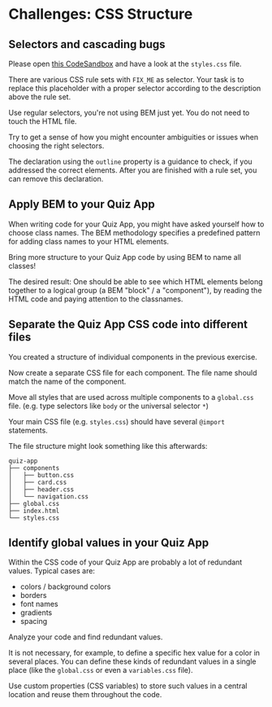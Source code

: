 # Challenges: CSS Structure

## Selectors and cascading bugs

Please open
[this CodeSandbox](https://codesandbox.io/s/github/neuefische/web-exercises/sessions/css-structure/selectors-and-cascading?file=/css/styles.css)
and have a look at the `styles.css` file.

There are various CSS rule sets with `FIX_ME` as selector. Your task is to replace this placeholder
with a proper selector according to the description above the rule set.

Use regular selectors, you're not using BEM just yet. You do not need to touch the HTML file.

Try to get a sense of how you might encounter ambiguities or issues when choosing the right selectors.

The declaration using the `outline` property is a guidance to check, if you addressed the correct
elements. After you are finished with a rule set, you can remove this declaration.

## Apply BEM to your Quiz App

When writing code for your Quiz App, you might have asked yourself how to choose class names. The BEM
methodology specifies a predefined pattern for adding class names to your HTML elements.

Bring more structure to your Quiz App code by using BEM to name all classes!

The desired result: One should be able to see which HTML elements belong together to a logical group
(a BEM "block" / a "component"), by reading the HTML code and paying attention to the classnames.

## Separate the Quiz App CSS code into different files

You created a structure of individual components in the previous exercise.

Now create a separate CSS file for each component. The file name should match the name of the component.

Move all styles that are used across multiple components to a `global.css` file.
(e.g. type selectors like `body` or the universal selector `*`)

Your main CSS file (e.g. `styles.css`) should have several `@import` statements.

The file structure might look something like this afterwards:

```
quiz-app
├── components
│   ├── button.css
│   ├── card.css
│   ├── header.css
│   └── navigation.css
├── global.css
├── index.html
└── styles.css
```

## Identify global values in your Quiz App

Within the CSS code of your Quiz App are probably a lot of redundant values. Typical cases are:

- colors / background colors
- borders
- font names
- gradients
- spacing

Analyze your code and find redundant values.

It is not necessary, for example, to define a specific hex value for a color in several places. You can define these kinds of redundant values in a single place (like the `global.css` or even a `variables.css` file).

Use custom properties (CSS variables) to store such values in a central location and reuse them throughout the code.
